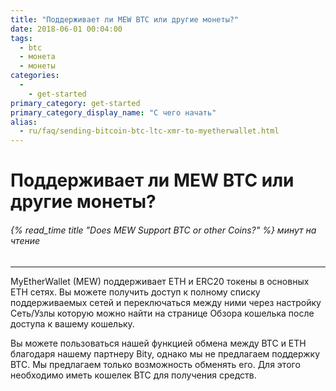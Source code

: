 ```yaml
---
title: "Поддерживает ли MEW BTC или другие монеты?"
date: 2018-06-01 00:04:00
tags:
  - btc
  - монета
  - монеты
categories:
  - 
    - get-started
primary_category: get-started
primary_category_display_name: "С чего начать"
alias:
  - ru/faq/sending-bitcoin-btc-ltc-xmr-to-myetherwallet.html
---
```


# **Поддерживает ли MEW BTC или другие монеты?**

###### {% read_time title "Does MEW Support BTC or other Coins?" %} минут на чтение

* * *

MyEtherWallet (MEW) поддерживает ETH и ERC20 токены в основных ETH сетях. Вы можете получить доступ к полному списку поддерживаемых сетей и переключаться между ними через настройку Сеть/Узлы которую можно найти на странице Обзора кошелька после доступа к вашему кошельку.

Вы можете пользоваться нашей функцией обмена между BTC и ETH благодаря нашему партнеру Bity, однако мы не предлагаем поддержку BTC. Мы предлагаем только возможность обменять его. Для этого необходимо иметь кошелек BTC для получения средств. 

